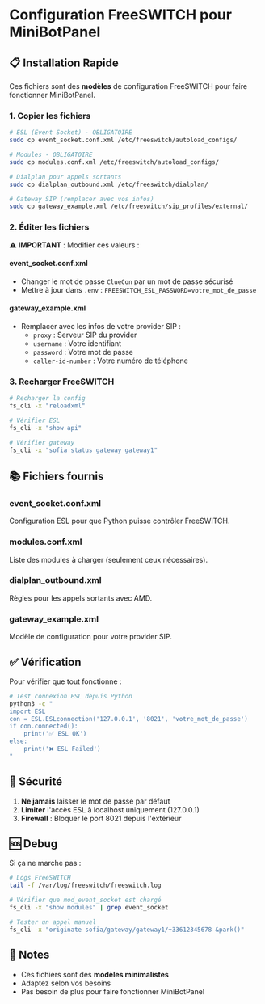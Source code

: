 # Configuration FreeSWITCH pour MiniBotPanel

## 📋 Installation Rapide

Ces fichiers sont des **modèles** de configuration FreeSWITCH pour faire fonctionner MiniBotPanel.

### 1. Copier les fichiers

```bash
# ESL (Event Socket) - OBLIGATOIRE
sudo cp event_socket.conf.xml /etc/freeswitch/autoload_configs/

# Modules - OBLIGATOIRE
sudo cp modules.conf.xml /etc/freeswitch/autoload_configs/

# Dialplan pour appels sortants
sudo cp dialplan_outbound.xml /etc/freeswitch/dialplan/

# Gateway SIP (remplacer avec vos infos)
sudo cp gateway_example.xml /etc/freeswitch/sip_profiles/external/
```

### 2. Éditer les fichiers

⚠️ **IMPORTANT** : Modifier ces valeurs :

#### event_socket.conf.xml
- Changer le mot de passe `ClueCon` par un mot de passe sécurisé
- Mettre à jour dans `.env` : `FREESWITCH_ESL_PASSWORD=votre_mot_de_passe`

#### gateway_example.xml
- Remplacer avec les infos de votre provider SIP :
  - `proxy` : Serveur SIP du provider
  - `username` : Votre identifiant
  - `password` : Votre mot de passe
  - `caller-id-number` : Votre numéro de téléphone

### 3. Recharger FreeSWITCH

```bash
# Recharger la config
fs_cli -x "reloadxml"

# Vérifier ESL
fs_cli -x "show api"

# Vérifier gateway
fs_cli -x "sofia status gateway gateway1"
```

## 📚 Fichiers fournis

### event_socket.conf.xml
Configuration ESL pour que Python puisse contrôler FreeSWITCH.

### modules.conf.xml
Liste des modules à charger (seulement ceux nécessaires).

### dialplan_outbound.xml
Règles pour les appels sortants avec AMD.

### gateway_example.xml
Modèle de configuration pour votre provider SIP.

## ✅ Vérification

Pour vérifier que tout fonctionne :

```bash
# Test connexion ESL depuis Python
python3 -c "
import ESL
con = ESL.ESLconnection('127.0.0.1', '8021', 'votre_mot_de_passe')
if con.connected():
    print('✅ ESL OK')
else:
    print('❌ ESL Failed')
"
```

## 🚨 Sécurité

1. **Ne jamais** laisser le mot de passe par défaut
2. **Limiter** l'accès ESL à localhost uniquement (127.0.0.1)
3. **Firewall** : Bloquer le port 8021 depuis l'extérieur

## 🆘 Debug

Si ça ne marche pas :

```bash
# Logs FreeSWITCH
tail -f /var/log/freeswitch/freeswitch.log

# Vérifier que mod_event_socket est chargé
fs_cli -x "show modules" | grep event_socket

# Tester un appel manuel
fs_cli -x "originate sofia/gateway/gateway1/+33612345678 &park()"
```

## 📝 Notes

- Ces fichiers sont des **modèles minimalistes**
- Adaptez selon vos besoins
- Pas besoin de plus pour faire fonctionner MiniBotPanel